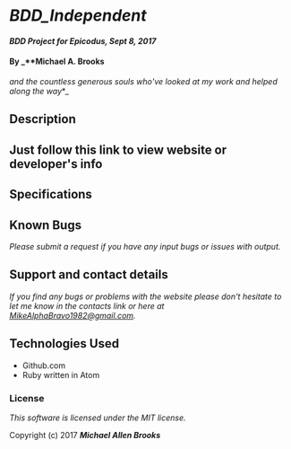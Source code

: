 # _BDD_Independent_

#### _BDD Project for Epicodus, Sept 8, 2017_

#### By _**Michael A. Brooks
  *and the countless generous souls who've looked at my work and helped along the way**_

## Description

<!-- _This program has been written for personal purposes only and is not for profit. Use of Ruby has been used to create a program with simple input -> return loop and object oriented design.  The user inputs selections which return an order, total cost and receipt._ -->

## Just follow this link to view website or developer's info

<!-- https://MikeAlphaBravo.github.io/Pizza-Delivery -->

## Specifications

<!-- * It can take users selection and return a total cost
  * User select toppings/size input: selectors output: total price
  * User input: information output: receipt showing delivery info -->

## Known Bugs

_Please submit a request if you have any input bugs or issues with output._

## Support and contact details

_If you find any bugs or problems with the website please don't hesitate to let me know in the contacts link or here at MikeAlphaBravo1982@gmail.com._

## Technologies Used

  * Github.com
  * Ruby written in Atom

### License

_This software is licensed under the MIT license._

Copyright (c) 2017 _**Michael Allen Brooks**_

